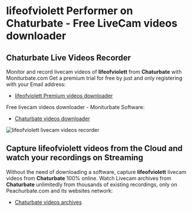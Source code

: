 # lifeofviolett Performer on Chaturbate - Free LiveCam videos downloader

## Chaturbate Live Videos Recorder

Monitor and record livecam videos of **lifeofviolett** from **Chaturbate** with Moniturbate.com
Get a premium trial for free by just and only registering with your Email address:
* [lifeofviolett Premium videos downloader](https://moniturbate.com/request-demo-licence-key.html)

Free livecam videos downloader - Moniturbate Software:
* [Chaturbate videos downloader](https://moniturbate.com/moniturbate-download-software.html)

![lifeofviolett livecam videos recorder](https://peachurnet.com/templates/moniturbate-software.png)


## Capture lifeofviolett videos from the Cloud and watch your recordings on Streaming

Without the need of downloading a software, capture **lifeofviolett** livecam videos from **Chaturbate** 100% online.
Watch Livecam archives from **Chaturbate** unlimitedly from thousands of existing recordings, only on Peachurbate.com and its websites network:
* [Chaturbate videos archives](https://peachurnet.com/)